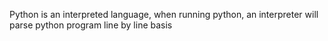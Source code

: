 Python is an interpreted language, when running python, an interpreter will parse python program line by line basis
